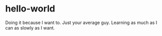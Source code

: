 # hello-world
Doing it because I want to.
Just your average guy. Learning as much as I can as slowly as I want.
